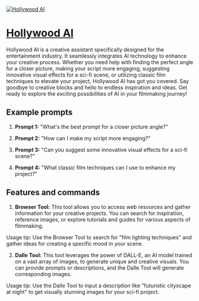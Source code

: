 [![Hollywood AI](https://files.oaiusercontent.com/file-GORT3RP4emZJAAia7cNewvjt?se=2123-10-19T21%3A58%3A15Z&sp=r&sv=2021-08-06&sr=b&rscc=max-age%3D31536000%2C%20immutable&rscd=attachment%3B%20filename%3D872d9e67-0742-486d-8f35-1c9f945b8abf.png&sig=1bGum3/Y1lN2qPTfCDkUhNVFAvMk1hFcNqiUlz40hAs%3D)](https://chat.openai.com/g/g-8MmsWLNJU-hollywood-ai)

# [Hollywood AI](https://chat.openai.com/g/g-8MmsWLNJU-hollywood-ai)

Hollywood AI is a creative assistant specifically designed for the entertainment industry. It seamlessly integrates AI technology to enhance your creative process. Whether you need help with finding the perfect angle for a closer picture, making your script more engaging, suggesting innovative visual effects for a sci-fi scene, or utilizing classic film techniques to elevate your project, Hollywood AI has got you covered. Say goodbye to creative blocks and hello to endless inspiration and ideas. Get ready to explore the exciting possibilities of AI in your filmmaking journey!

## Example prompts

1. **Prompt 1:** "What's the best prompt for a closer picture angle?"

2. **Prompt 2:** "How can I make my script more engaging?"

3. **Prompt 3:** "Can you suggest some innovative visual effects for a sci-fi scene?"

4. **Prompt 4:** "What classic film techniques can I use to enhance my project?"

## Features and commands

1. **Browser Tool:** This tool allows you to access web resources and gather information for your creative projects. You can search for inspiration, reference images, or explore tutorials and guides for various aspects of filmmaking.

Usage tip: Use the Browser Tool to search for "film lighting techniques" and gather ideas for creating a specific mood in your scene.

2. **Dalle Tool:** This tool leverages the power of DALL-E, an AI model trained on a vast array of images, to generate unique and creative visuals. You can provide prompts or descriptions, and the Dalle Tool will generate corresponding images.

Usage tip: Use the Dalle Tool to input a description like "futuristic cityscape at night" to get visually stunning images for your sci-fi project.